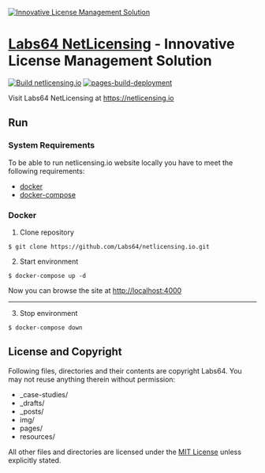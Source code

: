 <a href="https://netlicensing.io"><img src="https://netlicensing.io/img/netlicensing-stage-twitter.jpg" alt="Innovative License Management Solution"></a>

# [Labs64 NetLicensing](https://netlicensing.io) - Innovative License Management Solution

[![Build netlicensing.io](https://github.com/Labs64/netlicensing.io/workflows/Build%20netlicensing.io/badge.svg)](https://github.com/Labs64/netlicensing.io/actions?query=workflow%3A%22Build+netlicensing.io%22)
[![pages-build-deployment](https://github.com/Labs64/netlicensing.io/actions/workflows/pages/pages-build-deployment/badge.svg)](https://github.com/Labs64/netlicensing.io/actions/workflows/pages/pages-build-deployment)

Visit Labs64 NetLicensing at https://netlicensing.io

## Run

### System Requirements
To be able to run netlicensing.io website locally you have to meet the following requirements:
* [docker](https://www.docker.com)
* [docker-compose](https://docs.docker.com/compose/)

### Docker

1. Clone repository
```
$ git clone https://github.com/Labs64/netlicensing.io.git
```

2. Start environment
```
$ docker-compose up -d
```

Now you can browse the site at [http://localhost:4000](http://localhost:4000)

---

3. Stop environment
```
$ docker-compose down
```

## License and Copyright

Following files, directories and their contents are copyright Labs64. You may not reuse anything therein without permission:

* _case-studies/
* _drafts/
* _posts/
* img/
* pages/
* resources/

All other files and directories are licensed under the [MIT License](https://www.opensource.org/licenses/mit-license.php) unless explicitly stated.
